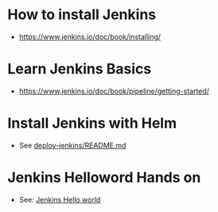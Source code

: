 # How to install Jenkins
- https://www.jenkins.io/doc/book/installing/

# Learn Jenkins Basics
- https://www.jenkins.io/doc/book/pipeline/getting-started/

# Install Jenkins with Helm
- See [deploy-jenkins/README.md](../helm/hands-on/deploy-jenkins/README.md)

# Jenkins Helloword Hands on
- See: [Jenkins Hello world](./helloworld/Jenkins-Hello-World.md)
